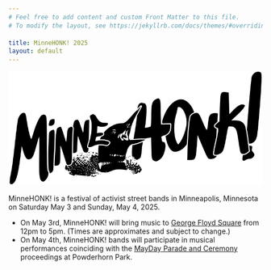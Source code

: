 ```yaml
---
# Feel free to add content and custom Front Matter to this file.
# To modify the layout, see https://jekyllrb.com/docs/themes/#overriding-theme-defaults

title: MinneHONK! 2025
layout: default
---
```


![MinneHONK Banner](minnehonk.png)

MinneHONK! is a festival of activist street bands in Minneapolis, Minnesota on Saturday May 3 and Sunday, May 4, 2025.

* On May 3rd, MinneHONK! will bring music to [George Floyd Square](https://www.openstreetmap.org/?#map=19/44.934158/-93.262500) from 12pm to 5pm. (Times are approximates and subject to change.)
* On May 4th, MinneHONK! bands will participate in musical performances coinciding with the [MayDay Parade and Ceremony](https://www.maydaympls.org) proceedings at Powderhorn Park.
